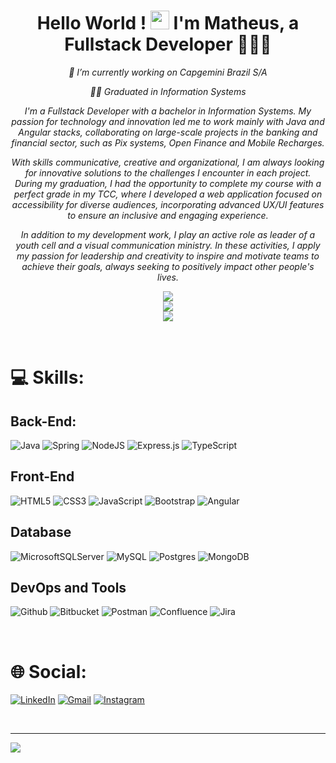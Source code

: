# <div align="center">Hello World ! <img src="https://github.com/matheuspcouto/matheuspcouto/blob/main/imagens-github-profile/Hi.gif" width="30px" height="30px"/> I'm Matheus, a Fullstack Developer 👨‍💻🚀 </div>

_<div align="center">🏢 I’m currently working on Capgemini Brazil S/A </div>_

_<div align="center">🧑‍🎓 Graduated in Information Systems</div>_

_<div align="center"> I'm a Fullstack Developer with a bachelor in Information Systems. My passion for technology and innovation led me to work mainly with Java and Angular stacks, collaborating on large-scale projects in the banking and financial sector, such as Pix systems, Open Finance and Mobile Recharges. </div>_

_<div align="center"> With skills communicative, creative and organizational, I am always looking for innovative solutions to the challenges I encounter in each project. During my graduation, I had the opportunity to complete my course with a perfect grade in my TCC, where I developed a web application focused on accessibility for diverse audiences, incorporating advanced UX/UI features to ensure an inclusive and engaging experience. </div>_

_<div align="center"> In addition to my development work, I play an active role as leader of a youth cell and a visual communication ministry. In these activities, I apply my passion for leadership and creativity to inspire and motivate teams to achieve their goals, always seeking to positively impact other people's lives. </div>_

_<div align="center"> ![](https://github-readme-stats.vercel.app/api?username=matheuspcouto&theme=blue-green&hide_border=true&include_all_commits=true&count_private=true)<br/> </div>_
_<div align="center"> ![](https://github-readme-streak-stats.herokuapp.com/?user=matheuspcouto&theme=blue-green&hide_border=true)<br/> </div>_
_<div align="center"> ![](https://github-readme-stats.vercel.app/api/top-langs/?username=matheuspcouto&theme=blue-green&hide_border=true&include_all_commits=true&count_private=true&layout=compact) <br/> </div>_

<br/>

# 💻 Skills:

## Back-End: 
![Java](https://img.shields.io/badge/java-%23ED8B00.svg?style=for-the-badge&logo=java&logoColor=white) 
![Spring](https://img.shields.io/badge/spring-%236DB33F.svg?style=for-the-badge&logo=spring&logoColor=white) 
![NodeJS](https://img.shields.io/badge/node.js-6DA55F?style=for-the-badge&logo=node.js&logoColor=white) 
![Express.js](https://img.shields.io/badge/express.js-%23404d59.svg?style=for-the-badge&logo=express&logoColor=%2361DAFB) 
![TypeScript](https://img.shields.io/badge/typescript-%23007ACC.svg?style=for-the-badge&logo=typescript&logoColor=white) 

## Front-End
![HTML5](https://img.shields.io/badge/html5-%23E34F26.svg?style=for-the-badge&logo=html5&logoColor=white) 
![CSS3](https://img.shields.io/badge/css3-%231572B6.svg?style=for-the-badge&logo=css3&logoColor=white) 
![JavaScript](https://img.shields.io/badge/javascript-%23323330.svg?style=for-the-badge&logo=javascript&logoColor=%23F7DF1E) 
![Bootstrap](https://img.shields.io/badge/bootstrap-%23563D7C.svg?style=for-the-badge&logo=bootstrap&logoColor=white) 
![Angular](https://img.shields.io/badge/angular-%23DD0031.svg?style=for-the-badge&logo=angular&logoColor=white) 

## Database
![MicrosoftSQLServer](https://img.shields.io/badge/Microsoft%20SQL%20Sever-CC2927?style=for-the-badge&logo=microsoft%20sql%20server&logoColor=white) 
![MySQL](https://img.shields.io/badge/mysql-%2300f.svg?style=for-the-badge&logo=mysql&logoColor=white) 
![Postgres](https://img.shields.io/badge/postgres-%23316192.svg?style=for-the-badge&logo=postgresql&logoColor=white) 
![MongoDB](https://img.shields.io/badge/MongoDB-%234ea94b.svg?style=for-the-badge&logo=mongodb&logoColor=white) 

## DevOps and Tools
![Github](https://img.shields.io/badge/github-black.svg?style=for-the-badge&logo=git&logoColor=white) 
![Bitbucket](https://img.shields.io/badge/Bitbucket-%23172BF4.svg?style=for-the-badge&logo=bitbucket&logoColor=white) 
![Postman](https://img.shields.io/badge/Postman-FF6C37?style=for-the-badge&logo=postman&logoColor=white) 
![Confluence](https://img.shields.io/badge/confluence-%23172BF4.svg?style=for-the-badge&logo=confluence&logoColor=white) 
![Jira](https://img.shields.io/badge/jira-%230A0FFF.svg?style=for-the-badge&logo=jira&logoColor=white) 

<br/>

# 🌐 Social:
[![LinkedIn](https://img.shields.io/badge/LinkedIn-%230077B5.svg?style=for-the-badge&logo=linkedin&logoColor=white)](https://linkedin.com/in/matheuspcouto)
[![Gmail](https://img.shields.io/badge/matheuspcouto70@gmail.com-%23F85143.svg?&style=for-the-badge&logo=gmail&logoColor=white)](https://linkedin.com/in/matheuspcouto)
[![Instagram](https://img.shields.io/badge/Instagram-%23E4405F.svg?style=for-the-badge&logo=Instagram&logoColor=white)](https://instagram.com/matheuspcouto)

<br/>

---
[![](https://visitcount.itsvg.in/api?id=matheuspcouto&icon=8&color=1)](https://visitcount.itsvg.in)
